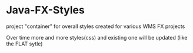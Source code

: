 # Java-FX-Styles
project "container" for overall styles created for various WMS FX projects

Over time more and more styles(css)  and existing one will be updated (like the FLAT sytle)
